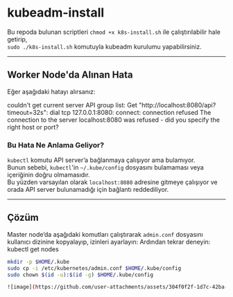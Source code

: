 # kubeadm-install

Bu repoda bulunan scriptleri `chmod +x k8s-install.sh` ile çalıştırılabilir hale getirip,  
`sudo ./k8s-install.sh` komutuyla kubeadm kurulumu yapabilirsiniz.

---

## Worker Node'da Alınan Hata

Eğer aşağıdaki hatayı alırsanız:

couldn't get current server API group list: Get "http://localhost:8080/api?timeout=32s": dial tcp 127.0.0.1:8080: connect: connection refused
The connection to the server localhost:8080 was refused - did you specify the right host or port?


### Bu Hata Ne Anlama Geliyor?

`kubectl` komutu API server’a bağlanmaya çalışıyor ama bulamıyor.  
Bunun sebebi, `kubectl`'in `~/.kube/config` dosyasını bulamaması veya içeriğinin doğru olmamasıdır.  
Bu yüzden varsayılan olarak `localhost:8080` adresine gitmeye çalışıyor ve orada API server bulunamadığı için bağlantı reddediliyor.

---

## Çözüm

Master node’da aşağıdaki komutları çalıştırarak `admin.conf` dosyasını kullanıcı dizinine kopyalayıp, izinleri ayarlayın:
Ardından tekrar deneyin:
kubectl get nodes

```bash
mkdir -p $HOME/.kube
sudo cp -i /etc/kubernetes/admin.conf $HOME/.kube/config
sudo chown $(id -u):$(id -g) $HOME/.kube/config

![image](https://github.com/user-attachments/assets/304f0f2f-1d7c-42ba-bf54-c575caa2e0d6)

